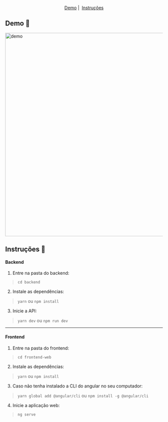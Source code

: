 <p align = "center">
   <a href="#demo-rocket">Demo</a>&nbsp;|&nbsp;
   <a href="#instruções-memo">Instruções</a>
</p>

## Demo :rocket:

<img alt="demo" src="https://media.giphy.com/media/U5aXoMIIRpvAsh0zX1/source.gif" width="650px" />

## Instruções :memo:

#### Backend

1. Entre na pasta do backend:
  > ``cd backend``

2. Instale as dependências:
  > ``yarn`` ou ``npm install``
  
3. Inicie a API:
  > ``yarn dev`` ou ``npm run dev``
  
<hr />
  
#### Frontend

1. Entre na pasta do frontend:
  > ``cd frontend-web``
  
2. Instale as dependências:
  > ``yarn`` ou ``npm install``

3. Caso não tenha instalado a CLI do angular no seu computador:
  > ``yarn global add @angular/cli`` ou ``npm install -g @angular/cli``
  
4. Inicie a aplicação web:
  > ``ng serve``
